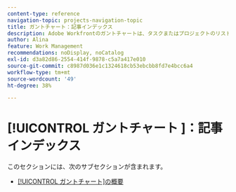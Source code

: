 ```yaml
---
content-type: reference
navigation-topic: projects-navigation-topic
title: ガントチャート：記事インデックス
description: Adobe Workfrontのガントチャートは、タスクまたはプロジェクトのリストのタイムラインを視覚的に表現します。 [!UICONTROL ガント]チャートについては、以下の節を参照してください。
author: Alina
feature: Work Management
recommendations: noDisplay, noCatalog
exl-id: d3a82d86-2554-414f-9878-c5a7a417e010
source-git-commit: c8987d036e1c1324618cb53ebcbb8fd7e4bcc6a4
workflow-type: tm+mt
source-wordcount: '49'
ht-degree: 38%

---
```


# [!UICONTROL &#x200B; ガントチャート &#x200B;]：記事インデックス

<!--Audited: 08/2025-->

このセクションには、次のサブセクションが含まれます。

* [[!UICONTROL ガントチャート]の概要](../../manage-work/gantt-chart/use-the-gantt-chart/gantt-chart-overview.md)

